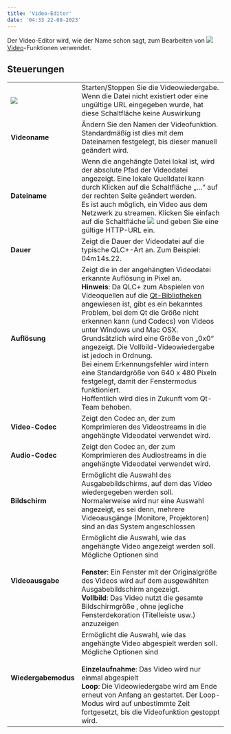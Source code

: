 ```yaml
---
title: 'Video-Editor'
date: '04:33 22-08-2023'
---
```


Der Video-Editor wird, wie der Name schon sagt, zum Bearbeiten von ![](/basics/video.png) [Video](/basics/glossary-and-concepts#video)-Funktionen verwendet.  

Steuerungen
--------

|     |     |
| --- | --- |
| ![](/basics/player_play.png) | Starten/Stoppen Sie die Videowiedergabe. Wenn die Datei nicht existiert oder eine ungültige URL eingegeben wurde, hat diese Schaltfläche keine Auswirkung |
| **Videoname** | Ändern Sie den Namen der Videofunktion. Standardmäßig ist dies mit dem Dateinamen festgelegt, bis dieser manuell geändert wird. |
| **Dateiname** | Wenn die angehängte Datei lokal ist, wird der absolute Pfad der Videodatei angezeigt. Eine lokale Quelldatei kann durch Klicken auf die Schaltfläche „…“ auf der rechten Seite geändert werden.  <br>Es ist auch möglich, ein Video aus dem Netzwerk zu streamen. Klicken Sie einfach auf die Schaltfläche ![](/basics/global.png) und geben Sie eine gültige HTTP-URL ein. |
| **Dauer** | Zeigt die Dauer der Videodatei auf die typische QLC+-Art an. Zum Beispiel: 04m14s.22. |
| **Auflösung** | Zeigt die in der angehängten Videodatei erkannte Auflösung in Pixel an.  <br>**Hinweis**: Da QLC+ zum Abspielen von Videoquellen auf die [Qt-Bibliotheken](https://www.qt.io/) angewiesen ist, gibt es ein bekanntes Problem, bei dem Qt die Größe nicht erkennen kann (und Codecs) von Videos unter Windows und Mac OSX.  <br>Grundsätzlich wird eine Größe von „0x0“ angezeigt. Die Vollbild-Videowiedergabe ist jedoch in Ordnung.  <br>Bei einem Erkennungsfehler wird intern eine Standardgröße von 640 x 480 Pixeln festgelegt, damit der Fenstermodus funktioniert.  <br>Hoffentlich wird dies in Zukunft vom Qt-Team behoben. |v
| **Video-Codec** | Zeigt den Codec an, der zum Komprimieren des Videostreams in die angehängte Videodatei verwendet wird. |
| **Audio-Codec** | Zeigt den Codec an, der zum Komprimieren des Audiostreams in die angehängte Videodatei verwendet wird. |
| **Bildschirm** | Ermöglicht die Auswahl des Ausgabebildschirms, auf dem das Video wiedergegeben werden soll. Normalerweise wird nur eine Auswahl angezeigt, es sei denn, mehrere Videoausgänge (Monitore, Projektoren) sind an das System angeschlossen |
| **Videoausgabe** | Ermöglicht die Auswahl, wie das angehängte Video angezeigt werden soll. Mögliche Optionen sind<br><br>**Fenster**: Ein Fenster mit der Originalgröße des Videos wird auf dem ausgewählten Ausgabebildschirm angezeigt.<br>**Vollbild**: Das Video nutzt die gesamte Bildschirmgröße , ohne jegliche Fensterdekoration (Titelleiste usw.) anzuzeigen |
| **Wiedergabemodus** | Ermöglicht die Auswahl, wie das angehängte Video abgespielt werden soll. Mögliche Optionen sind<br><br>**Einzelaufnahme**: Das Video wird nur einmal abgespielt<br>**Loop**: Die Videowiedergabe wird am Ende erneut von Anfang an gestartet. Der Loop-Modus wird auf unbestimmte Zeit fortgesetzt, bis die Videofunktion gestoppt wird. |